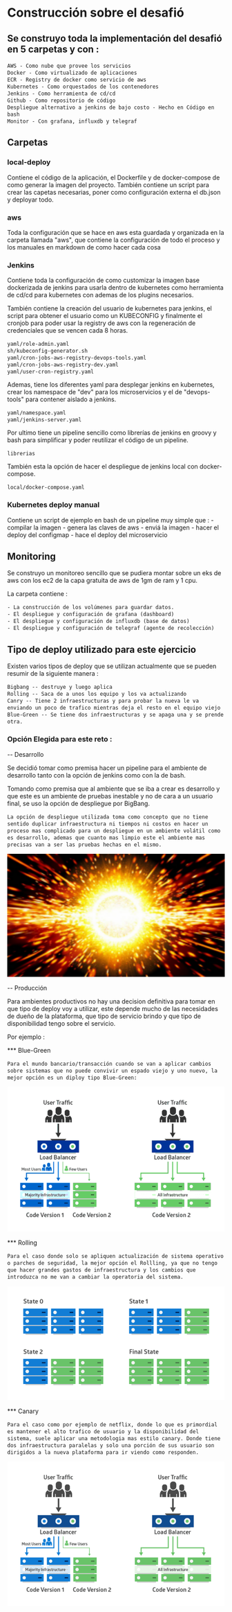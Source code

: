 # Construcción sobre el desafió

## Se construyo toda la implementación del desafió en 5 carpetas y con :

    AWS - Como nube que provee los servicios
    Docker - Como virtualizado de aplicaciones
    ECR - Registry de docker como servicio de aws
    Kubernetes - Como orquestados de los contenedores
    Jenkins - Como herramienta de cd/cd
    Github - Como repositorio de código
    Despliegue alternativo a jenkins de bajo costo - Hecho en Código en bash
    Monitor - Con grafana, influxdb y telegraf

## Carpetas 

### local-deploy

Contiene el código de la aplicación, el Dockerfile y de docker-compose de como generar la imagen del proyecto. También contiene un script para crear las capetas necesarias, poner como configuración externa el db.json y deployar todo.

### aws

Toda la configuración que se hace en aws esta guardada y organizada en la carpeta llamada "aws", que contiene la configuración de todo el proceso y los manuales en markdown de como hacer cada cosa

### Jenkins

Contiene toda la configuración de como customizar la imagen base dockerizada de jenkins para usarla dentro de kubernetes como herramienta de cd/cd para kubernetes con ademas de los plugins necesarios.

También contiene la creación del usuario de kubernetes para jenkins, el script para obtener el usuario como un KUBECONFIG y finalmente el cronjob para poder usar la registry de aws con la regeneración de credenciales que se vencen cada 8 horas.

    yaml/role-admin.yaml
    sh/kubeconfig-generator.sh
    yaml/cron-jobs-aws-registry-devops-tools.yaml
    yaml/cron-jobs-aws-registry-dev.yaml
    yaml/user-cron-registry.yaml

Ademas, tiene los diferentes yaml para desplegar jenkins en kubernetes, crear los namespace de "dev" para los microservicios y el de "devops-tools" para contener aislado a jenkins.

    yaml/namespace.yaml
    yaml/jenkins-server.yaml

Por ultimo tiene un pipeline sencillo como librerías de jenkins en groovy y bash para simplificar y poder reutilizar el código de un pipeline.

    librerias

También esta la opción de hacer el despliegue de jenkins local con docker-compose.

    local/docker-compose.yaml


### Kubernetes deploy manual

Contiene un script de ejemplo en bash de un pipeline muy simple que : 
    - compilar la imagen
    - genera las claves de aws
    - enviá la imagen
    - hacer el deploy del configmap
    - hace el deploy del microservicio 

## Monitoring

Se construyo un monitoreo sencillo que se pudiera montar sobre un eks de aws con los ec2 de la capa gratuita de aws de 1gm de ram y 1 cpu.

La carpeta contiene :

    - La construcción de los volúmenes para guardar datos.
    - El despliegue y configuración de grafana (dashboard)
    - El despliegue y configuración de influxdb (base de datos)
    - El despliegue y configuración de telegraf (agente de recolección)

## Tipo de deploy utilizado para este ejercicio

Existen varios tipos de deploy que se utilizan actualmente que se pueden resumir de la siguiente manera :

    Bigbang -- destruye y luego aplica
    Rolling -- Saca de a unos los equipo y los va actualizando
    Canry -- Tiene 2 infraestructuras y para probar la nueva le va enviando un poco de trafico mientras deja el resto en el equipo viejo
    Blue-Green -- Se tiene dos infraestructuras y se apaga una y se prende otra.

### Opción Elegida para este reto :

-- Desarrollo

Se decidió tomar como premisa hacer un pipeline para el ambiente de desarrollo tanto con la opción de jenkins como con la de bash.

Tomando como premisa que al ambiente que se iba a crear es desarrollo y que este es un ambiente de pruebas inestable y no de cara a un usuario final, se uso la opción de despliegue por BigBang.

    La opción de despliegue utilizada toma como concepto que no tiene sentido duplicar infraestructura ni tiempos ni costos en hacer un proceso mas complicado para un despliegue en un ambiente volátil como es desarrollo, ademas que cuanto mas limpio este el ambiente mas precisas van a ser las pruebas hechas en el mismo.

![](img/bigbang.png)

-- Producción

Para ambientes productivos no hay una decision definitiva para tomar en que tipo de deploy voy a utilizar, este depende mucho de las necesidades de dueño de la plataforma, que tipo de servicio brindo y que tipo de disponibilidad tengo sobre el servicio.

Por ejemplo :

*** Blue-Green

    Para el mundo bancario/transacción cuando se van a aplicar cambios sobre sistemas que no puede convivir un espado viejo y uno nuevo, la mejor opción es un diploy tipo Blue-Green:

![](img/blue-green.png)

*** Rolling

    Para el caso donde solo se apliquen actualización de sistema operativo o parches de seguridad, la mejor opción el Rollling, ya que no tengo que hacer grandes gastos de infraestructura y los cambios que introduzca no me van a cambiar la operatoria del sistema.

![](img/rolling.png)

*** Canary

    Para el caso como por ejemplo de netflix, donde lo que es primordial es mantener el alto trafico de usuario y la disponibilidad del sistema, suele aplicar una metodologia mas estilo canary. Donde tiene dos infraestructura paralelas y solo una porción de sus usuario son dirigidos a la nueva plataforma para ir viendo como responden.

![](img/canary.png) 